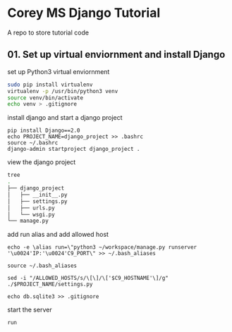 # Corey MS Django Tutorial

A repo to store tutorial code

## 01. Set up virtual enviornment and install Django
set up Python3 virtual enviornment
```bash
sudo pip install virtualenv
virtualenv -p /usr/bin/python3 venv
source venv/bin/activate
echo venv > .gitignore
```

install django and start a django project
```
pip install Django==2.0
echo PROJECT_NAME=django_project >> .bashrc
source ~/.bashrc
django-admin startproject django_project .
```
view the django project 
``` bash
tree
.  
├── django_project  
│   ├── __init__.py  
│   ├── settings.py  
│   ├── urls.py  
│   └── wsgi.py  
└── manage.py  
```
add run alias and add allowed host
```
echo -e \alias run=\"python3 ~/workspace/manage.py runserver '\u0024'IP:'\u0024'C9_PORT\" >> ~/.bash_aliases

source ~/.bash_aliases

sed -i "/ALLOWED_HOSTS/s/\[\]/\['$C9_HOSTNAME'\]/g" ./$PROJECT_NAME/settings.py

echo db.sqlite3 >> .gitignore
```
start the server
```
run
```

